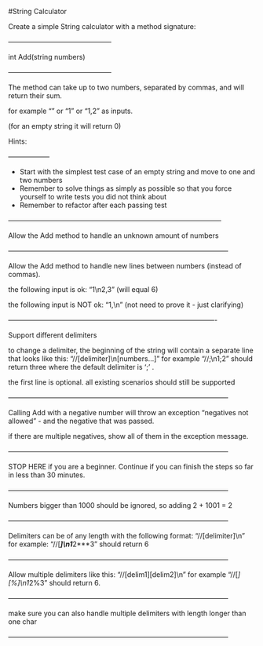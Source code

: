#String Calculator

Create a simple String calculator with a method signature:

———————————————

int Add(string numbers)

———————————————

The method can take up to two numbers, separated by commas, and will return their sum.
 
for example “” or “1” or “1,2” as inputs.

(for an empty string it will return 0) 

Hints:

——————
 - Start with the simplest test case of an empty string and move to one and two numbers
 - Remember to solve things as simply as possible so that you force yourself to write tests you did not think about
 - Remember to refactor after each passing test
 
———————————————————————————————

Allow the Add method to handle an unknown amount of numbers

————————————————————————————————

Allow the Add method to handle new lines between numbers (instead of commas).

the following input is ok: “1\n2,3” (will equal 6)

the following input is NOT ok: “1,\n” (not need to prove it - just clarifying)

——————————————————————————————-

Support different delimiters

to change a delimiter, the beginning of the string will contain a separate line that looks like this: “//[delimiter]\n[numbers…]” for example “//;\n1;2” should return three where the default delimiter is ‘;’ .

the first line is optional. all existing scenarios should still be supported

————————————————————————————————

Calling Add with a negative number will throw an exception “negatives not allowed” - and the negative that was passed.
 
if there are multiple negatives, show all of them in the exception message.

————————————————————————————————

STOP HERE if you are a beginner. Continue if you can finish the steps so far in less than 30 minutes.

————————————————————————————————

Numbers bigger than 1000 should be ignored, so adding 2 + 1001 = 2

————————————————————————————————

Delimiters can be of any length with the following format: “//[delimiter]\n” for example: “//[***]\n1***2***3” should return 6

————————————————————————————————

Allow multiple delimiters like this: “//[delim1][delim2]\n” for example “//[*][%]\n1*2%3” should return 6.

————————————————————————————————

make sure you can also handle multiple delimiters with length longer than one char

————————————————————————————————
